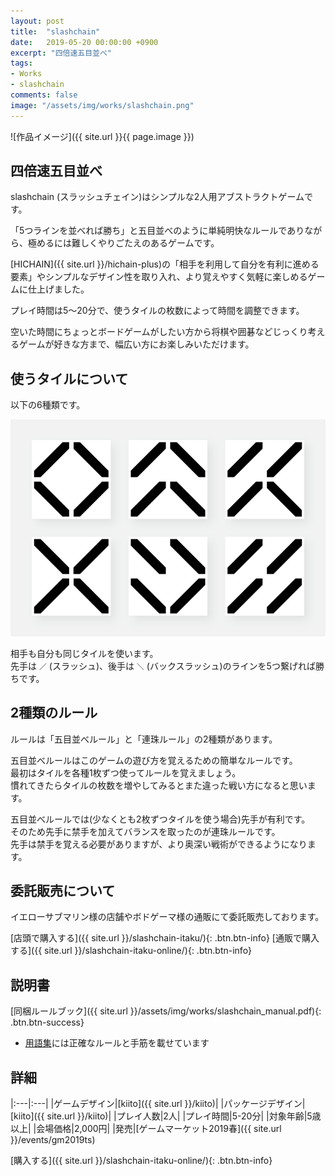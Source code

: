 ```yaml
---
layout: post
title:  "slashchain"
date:   2019-05-20 00:00:00 +0900
excerpt: "四倍速五目並べ"
tags:
- Works
- slashchain
comments: false
image: "/assets/img/works/slashchain.png"
---
```


![作品イメージ]({{ site.url }}{{ page.image }})

## 四倍速五目並べ

slashchain (スラッシュチェイン)はシンプルな2人用アブストラクトゲームです。

「5つラインを並べれば勝ち」と五目並べのように単純明快なルールでありながら、極めるには難しくやりごたえのあるゲームです。

[HICHAIN]({{ site.url }}/hichain-plus)の「相手を利用して自分を有利に進める要素」やシンプルなデザイン性を取り入れ、より覚えやすく気軽に楽しめるゲームに仕上げました。

プレイ時間は5〜20分で、使うタイルの枚数によって時間を調整できます。

空いた時間にちょっとボードゲームがしたい方から将棋や囲碁などじっくり考えるゲームが好きな方まで、幅広い方にお楽しみいただけます。

## 使うタイルについて

以下の6種類です。

![tiles](/assets/img/works/slashchain_tiles.png)

相手も自分も同じタイルを使います。  
先手は `／` (スラッシュ)、後手は `＼` (バックスラッシュ)のラインを5つ繋げれば勝ちです。

## 2種類のルール

ルールは「五目並べルール」と「連珠ルール」の2種類があります。

五目並べルールはこのゲームの遊び方を覚えるための簡単なルールです。  
最初はタイルを各種1枚ずつ使ってルールを覚えましょう。  
慣れてきたらタイルの枚数を増やしてみるとまた違った戦い方になると思います。

五目並べルールでは(少なくとも2枚ずつタイルを使う場合)先手が有利です。  
そのため先手に禁手を加えてバランスを取ったのが連珠ルールです。  
先手は禁手を覚える必要がありますが、より奥深い戦術ができるようになります。

## 委託販売について

イエローサブマリン様の店舗やボドゲーマ様の通販にて委託販売しております。

[店頭で購入する]({{ site.url }}/slashchain-itaku/){: .btn.btn-info}
[通販で購入する]({{ site.url }}/slashchain-itaku-online/){: .btn.btn-info}

<!-- ## 対局イメージ

![対局イメージ]({{ site.url }}/assets/img/works/hichain-plus_board.png) -->

## 説明書

[同梱ルールブック]({{ site.url }}/assets/img/works/slashchain_manual.pdf){: .btn.btn-success}

- [用語集](https://scrapbox.io/slashchain)には正確なルールと手筋を載せています

## 詳細

|:---|:---|
|ゲームデザイン|[kiito]({{ site.url }}/kiito)|
|パッケージデザイン|[kiito]({{ site.url }}/kiito)|
|プレイ人数|2人|
|プレイ時間|5-20分|
|対象年齢|5歳以上|
|会場価格|2,000円|
|発売|[ゲームマーケット2019春]({{ site.url }}/events/gm2019ts)

[購入する]({{ site.url }}/slashchain-itaku-online/){: .btn.btn-info}